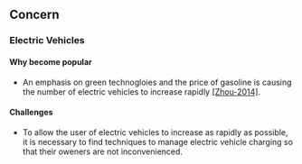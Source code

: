 ## Concern

### Electric Vehicles
#### Why become popular
- An emphasis on green technogloies and the price of gasoline is causing the number of electric vehicles to increase rapidly [[Zhou-2014]](http://arxiv.org/ftp/arxiv/papers/1402/1402.2489.pdf). 
#### Challenges
- To allow the user of electric vehicles to increase as rapidly as possible, it is necessary to find techniques to manage electric vehicle charging so that their oweners are not inconvenienced. 
